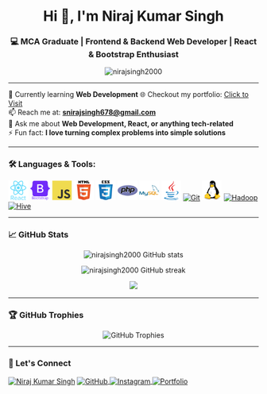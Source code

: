 <h1 align="center">Hi 👋, I'm Niraj Kumar Singh</h1>
<h3 align="center">💻 MCA Graduate | Frontend & Backend Web Developer | React & Bootstrap Enthusiast</h3>

<p align="center">
  <img src="https://komarev.com/ghpvc/?username=nirajsingh2000&label=Profile%20views&color=0e75b6&style=flat" alt="nirajsingh2000" />
</p>

---

<!--🔭 I’m currently working on a **Recommendation System Project**  -->
🌱 Currently learning **Web Development** 
🌐 Checkout my portfolio: [Click to Visit](https://niraj2000.netlify.app)  
📫 Reach me at: **snirajsingh678@gmail.com**  
💬 Ask me about **Web Development, React, or anything tech-related**  
⚡ Fun fact: **I love turning complex problems into simple solutions**

---

### 🛠️ Languages & Tools:

<p align="left">
  <a href="https://reactjs.org/" target="_blank"><img src="https://raw.githubusercontent.com/devicons/devicon/master/icons/react/react-original-wordmark.svg" alt="React" width="40" height="40"/></a>
  <a href="https://getbootstrap.com" target="_blank"><img src="https://raw.githubusercontent.com/devicons/devicon/master/icons/bootstrap/bootstrap-plain-wordmark.svg" alt="Bootstrap" width="40" height="40"/></a>
  <a href="https://developer.mozilla.org/en-US/docs/Web/JavaScript" target="_blank"><img src="https://raw.githubusercontent.com/devicons/devicon/master/icons/javascript/javascript-original.svg" alt="JavaScript" width="40" height="40"/></a>
  <a href="https://www.w3.org/html/" target="_blank"><img src="https://raw.githubusercontent.com/devicons/devicon/master/icons/html5/html5-original-wordmark.svg" alt="HTML5" width="40" height="40"/></a>
  <a href="https://www.w3schools.com/css/" target="_blank"><img src="https://raw.githubusercontent.com/devicons/devicon/master/icons/css3/css3-original-wordmark.svg" alt="CSS3" width="40" height="40"/></a>
  <a href="https://www.php.net" target="_blank"><img src="https://raw.githubusercontent.com/devicons/devicon/master/icons/php/php-original.svg" alt="PHP" width="40" height="40"/></a>
  <a href="https://www.mysql.com/" target="_blank"><img src="https://raw.githubusercontent.com/devicons/devicon/master/icons/mysql/mysql-original-wordmark.svg" alt="MySQL" width="40" height="40"/></a>
  <a href="https://www.java.com" target="_blank"><img src="https://raw.githubusercontent.com/devicons/devicon/master/icons/java/java-original.svg" alt="Java" width="40" height="40"/></a>
  <a href="https://git-scm.com/" target="_blank"><img src="https://www.vectorlogo.zone/logos/git-scm/git-scm-icon.svg" alt="Git" width="40" height="40"/></a>
  <a href="https://www.linux.org/" target="_blank"><img src="https://raw.githubusercontent.com/devicons/devicon/master/icons/linux/linux-original.svg" alt="Linux" width="40" height="40"/></a>
  <a href="https://hadoop.apache.org/" target="_blank"><img src="https://www.vectorlogo.zone/logos/apache_hadoop/apache_hadoop-icon.svg" alt="Hadoop" width="40" height="40"/></a>
  <a href="https://hive.apache.org/" target="_blank"><img src="https://www.vectorlogo.zone/logos/apache_hive/apache_hive-icon.svg" alt="Hive" width="40" height="40"/></a>
</p>

---

### 📈 GitHub Stats

<p align="center">
  <img src="https://github-readme-stats.vercel.app/api?username=nirajsingh2000&show_icons=true&theme=radical" alt="nirajsingh2000 GitHub stats" />
</p>

<p align="center">
  <img src="https://github-readme-streak-stats.herokuapp.com/?user=nirajsingh2000&theme=radical" alt="nirajsingh2000 GitHub streak" />
</p>

<p align="center">
  <img src="https://github-profile-summary-cards.vercel.app/api/cards/profile-details?username=nirajsingh2000&theme=radical" />
</p>

---

### 🏆 GitHub Trophies

<p align="center">
  <img src="https://github-profile-trophy.vercel.app/?username=nirajsingh2000&theme=monokai" alt="GitHub Trophies" />
</p>

---

### 🤝 Let's Connect

<p align="left">
  <a href="www.linkedin.com/in/sniraj678" target="blank">
    <img align="center" src="https://raw.githubusercontent.com/rahuldkjain/github-profile-readme-generator/master/src/images/icons/Social/linked-in-alt.svg" alt="Niraj Kumar Singh" height="30" width="40" /></a>
  <a href="https://github.com/NirajSingh2000/NirajSingh2000/" target="blank"> <img align="center" src="https://raw.githubusercontent.com/rahuldkjain/github-profile-readme-generator/master/src/images/icons/Social/github.svg" alt="GitHub" height="30" width="40" /> </a> 
  <a href="https://instagram.com/devil_nirajsingh/" target="blank"> <img align="center" src="https://raw.githubusercontent.com/rahuldkjain/github-profile-readme-generator/master/src/images/icons/Social/instagram.svg" alt="Instagram" height="30" width="40" /> </a> 
  <a href="https://niraj2000.netlify.app" target="blank">
  <img align="center" src="https://img.icons8.com/ios-filled/50/007BFF/domain.png" alt="Portfolio" height="30" width="40" />
  </a>
</p>
